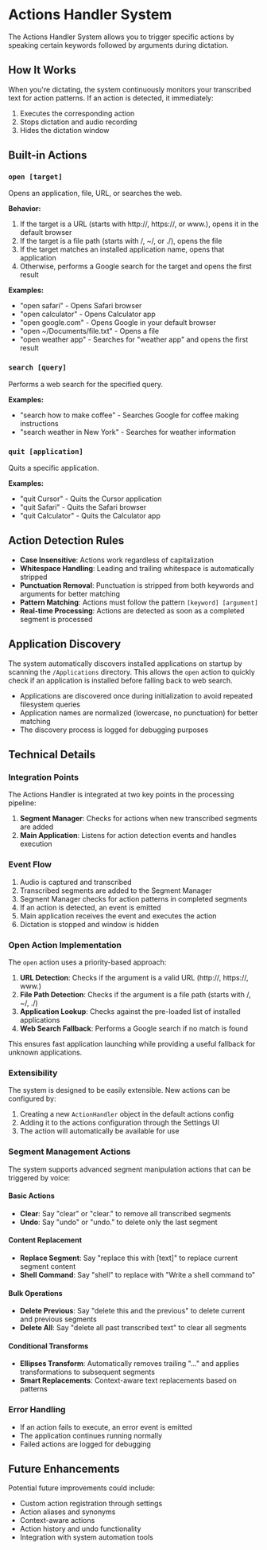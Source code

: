 # Actions Handler System

The Actions Handler System allows you to trigger specific actions by speaking certain keywords followed by arguments during dictation.

## How It Works

When you're dictating, the system continuously monitors your transcribed text for action patterns. If an action is detected, it immediately:

1. Executes the corresponding action
2. Stops dictation and audio recording
3. Hides the dictation window

## Built-in Actions

### `open [target]`

Opens an application, file, URL, or searches the web.

**Behavior:**

1. If the target is a URL (starts with http://, https://, or www.), opens it in the default browser
2. If the target is a file path (starts with /, ~/, or ./), opens the file
3. If the target matches an installed application name, opens that application
4. Otherwise, performs a Google search for the target and opens the first result

**Examples:**

- "open safari" - Opens Safari browser
- "open calculator" - Opens Calculator app
- "open google.com" - Opens Google in your default browser
- "open ~/Documents/file.txt" - Opens a file
- "open weather app" - Searches for "weather app" and opens the first result

### `search [query]`

Performs a web search for the specified query.

**Examples:**

- "search how to make coffee" - Searches Google for coffee making instructions
- "search weather in New York" - Searches for weather information

### `quit [application]`

Quits a specific application.

**Examples:**

- "quit Cursor" - Quits the Cursor application
- "quit Safari" - Quits the Safari browser
- "quit Calculator" - Quits the Calculator app

## Action Detection Rules

- **Case Insensitive**: Actions work regardless of capitalization
- **Whitespace Handling**: Leading and trailing whitespace is automatically stripped
- **Punctuation Removal**: Punctuation is stripped from both keywords and arguments for better matching
- **Pattern Matching**: Actions must follow the pattern `[keyword] [argument]`
- **Real-time Processing**: Actions are detected as soon as a completed segment is processed

## Application Discovery

The system automatically discovers installed applications on startup by scanning the `/Applications` directory. This allows the `open` action to quickly check if an application is installed before falling back to web search.

- Applications are discovered once during initialization to avoid repeated filesystem queries
- Application names are normalized (lowercase, no punctuation) for better matching
- The discovery process is logged for debugging purposes

## Technical Details

### Integration Points

The Actions Handler is integrated at two key points in the processing pipeline:

1. **Segment Manager**: Checks for actions when new transcribed segments are added
2. **Main Application**: Listens for action detection events and handles execution

### Event Flow

1. Audio is captured and transcribed
2. Transcribed segments are added to the Segment Manager
3. Segment Manager checks for action patterns in completed segments
4. If an action is detected, an event is emitted
5. Main application receives the event and executes the action
6. Dictation is stopped and window is hidden

### Open Action Implementation

The `open` action uses a priority-based approach:

1. **URL Detection**: Checks if the argument is a valid URL (http://, https://, www.)
2. **File Path Detection**: Checks if the argument is a file path (starts with /, ~/, ./)
3. **Application Lookup**: Checks against the pre-loaded list of installed applications
4. **Web Search Fallback**: Performs a Google search if no match is found

This ensures fast application launching while providing a useful fallback for unknown applications.

### Extensibility

The system is designed to be easily extensible. New actions can be configured by:

1. Creating a new `ActionHandler` object in the default actions config
2. Adding it to the actions configuration through the Settings UI
3. The action will automatically be available for use

### Segment Management Actions

The system supports advanced segment manipulation actions that can be triggered by voice:

#### Basic Actions

- **Clear**: Say "clear" or "clear." to remove all transcribed segments
- **Undo**: Say "undo" or "undo." to delete only the last segment

#### Content Replacement

- **Replace Segment**: Say "replace this with [text]" to replace current segment content
- **Shell Command**: Say "shell" to replace with "Write a shell command to"

#### Bulk Operations

- **Delete Previous**: Say "delete this and the previous" to delete current and previous segments
- **Delete All**: Say "delete all past transcribed text" to clear all segments

#### Conditional Transforms

- **Ellipses Transform**: Automatically removes trailing "..." and applies transformations to subsequent segments
- **Smart Replacements**: Context-aware text replacements based on patterns

### Error Handling

- If an action fails to execute, an error event is emitted
- The application continues running normally
- Failed actions are logged for debugging

## Future Enhancements

Potential future improvements could include:

- Custom action registration through settings
- Action aliases and synonyms
- Context-aware actions
- Action history and undo functionality
- Integration with system automation tools
